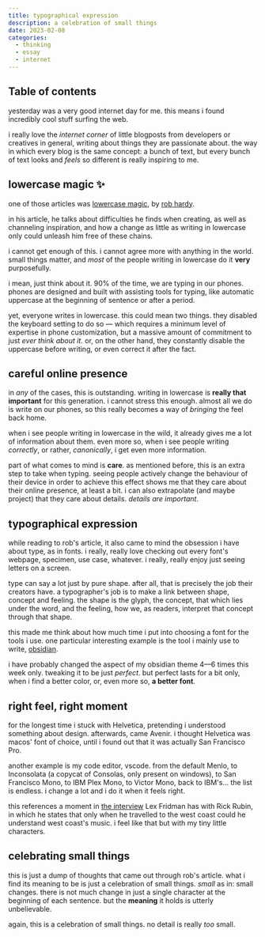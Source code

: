 ```yaml
---
title: typographical expression
description: a celebration of small things
date: 2023-02-08
categories:
  - thinking
  - essay
  - internet
---
```


## Table of contents

yesterday was a very good internet day for me. this means i found incredibly cool stuff surfing the web.

i really love the _internet corner_ of little blogposts from developers or creatives in general, writing about things they are passionate about. the way in which every blog is the same concept: a bunch of text, but every bunch of text looks and _feels_ so different is really inspiring to me.

## lowercase magic ✨

one of those articles was [lowercase magic](https://ungated.media/article/lowercase-magic/), by [rob hardy](https://twitter.com/ungatedcreative).

in his article, he talks about difficulties he finds when creating, as well as channeling inspiration, and how a change as little as writing in lowercase only could unleash him free of these chains.

i cannot get enough of this. i cannot agree more with anything in the world. small things matter, and _most_ of the people writing in lowercase do it **very** purposefully.

i mean, just think about it. 90% of the time, we are typing in our phones. phones are designed and built with assisting tools for typing, like automatic uppercase at the beginning of sentence or after a period.

yet, everyone writes in lowercase. this could mean two things. they disabled the keyboard setting to do so — which requires a minimum level of expertise in phone customization, but a massive amount of commitment to just _ever think about it_. or, on the other hand, they constantly disable the uppercase before writing, or even correct it after the fact.

## careful online presence

in _any_ of the cases, this is outstanding. writing in lowercase is **really that important** for this generation. i cannot stress this enough. almost all we do is write on our phones, so this really becomes a way of _bringing_ the feel back home.

when i see people writing in lowercase in the wild, it already gives me a lot of information about them. even more so, when i see people writing _correctly_, or rather, _canonically_, i get even more information.

part of what comes to mind is **care**. as mentioned before, this is an extra step to take when typing. seeing people actively change the behaviour of their device in order to achieve this effect shows me that they care about their online presence, at least a bit. i can also extrapolate (and maybe project) that they care about details. _details are important_.

## typographical expression

while reading to rob's article, it also came to mind the obsession i have about type, as in fonts. i really, really love checking out every font's webpage, specimen, use case, whatever. i really, really enjoy just seeing letters on a screen.

type can say a lot just by pure shape. after all, that is precisely the job their creators have. a typographer's job is to make a link between shape, concept and feeling. the shape is the glyph, the concept, that which lies under the word, and the feeling, how we, as readers, interpret that concept through that shape.

this made me think about how much time i put into choosing a font for the tools i use. one particular interesting example is the tool i mainly use to write, [obsidian](https://obsidian.md/).

i have probably changed the aspect of my obsidian theme 4—6 times this week only. tweaking it to be just _perfect_. but perfect lasts for a bit only, when i find a better color, or, even more so, **a better font**.

## right feel, right moment

for the longest time i stuck with Helvetica, pretending i understood something about design. afterwards, came Avenir. i thought Helvetica was macos' font of choice, until i found out that it was actually San Francisco Pro.

another example is my code editor, vscode. from the default Menlo, to Inconsolata (a copycat of Consolas, only present on windows), to San Francisco Mono, to IBM Plex Mono, to Victor Mono, back to IBM's... the list is endless. i change a lot and i do it when it feels right.

this references a moment in [the interview](https://youtu.be/H_szemxPcTI?t=298) Lex Fridman has with Rick Rubin, in which he states that only when he travelled to the west coast could he understand west coast's music. i feel like that but with my tiny little characters.

## celebrating small things

this is just a dump of thoughts that came out through rob's article. what i find its meaning to be is just a celebration of small things. _small_ as in: small changes. there is not much change in just a single character at the beginning of each sentence. but the **meaning** it holds is utterly unbelievable.

again, this is a celebration of small things. no detail is really _too_ small.
